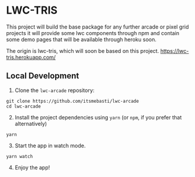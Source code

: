 # LWC-TRIS
This project will build the base package for any further arcade or pixel grid projects
it will provide some lwc components through npm 
and contain some demo pages that will be available through heroku soon.

The origin is lwc-tris, which will soon be based on this project.
https://lwc-tris.herokuapp.com/

## Local Development

1. Clone the `lwc-arcade` repository:

```
git clone https://github.com/itsmebasti/lwc-arcade
cd lwc-arcade
```

2. Install the project dependencies using `yarn` (or `npm`, if you prefer that alternatively)

```
yarn
```

3. Start the app in watch mode.

```
yarn watch
```

4. Enjoy the app!

